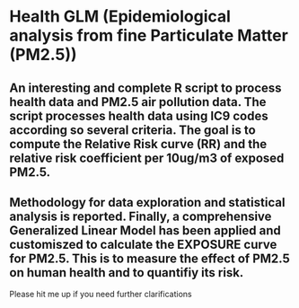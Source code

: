 # Health GLM (Epidemiological analysis from fine Particulate Matter (PM2.5))
## An interesting and complete R script to process health data and PM2.5 air pollution data. The script processes health data using IC9 codes according so several criteria. The goal is to compute the Relative Risk curve (RR) and the relative risk coefficient per 10ug/m3 of exposed PM2.5. 
## Methodology for data exploration and statistical analysis is reported. Finally, a comprehensive Generalized Linear Model has been applied and customiszed to calculate the EXPOSURE curve for PM2.5. This is to measure the effect of PM2.5 on human health and to quantifiy its risk.
Please hit me up if you need further clarifications
